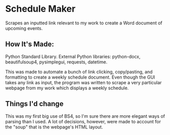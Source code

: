 # Schedule Maker
Scrapes an inputted link relevant to my work to create a Word document of upcoming events.

## How It's Made:

Python Standard Library. External Python libraries: python-docx, beautifulsoup4, pysimplegui, requests, datetime.

This was made to automate a bunch of link clicking, copy/pasting, and formatting to create a weekly schedule document. Even though the GUI takes any link as input, the program was written to scrape a very particular webpage from my work which displays a weekly schedule.

## Things I'd change

This was my first big use of BS4, so I'm sure there are more elegant ways of parsing than I used. A lot of decisions, however, were made to account for the "soup" that is the webpage's HTML layout.

